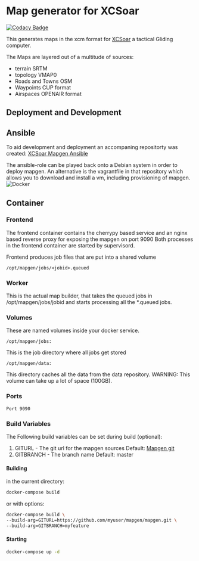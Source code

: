 
# Map generator for XCSoar

[![Codacy Badge](https://api.codacy.com/project/badge/Grade/099ae14d05e6426d82080c5e1074e38c)](https://app.codacy.com/gh/XCSoar/mapgen?utm_source=github.com&utm_medium=referral&utm_content=XCSoar/mapgen&utm_campaign=Badge_Grade_Settings)

This generates maps in the xcm format for [XCSoar](https://xcsoar.org/) a tactical
Gliding computer.

The Maps are layered out of a multitude of sources:

* terrain SRTM
* topology VMAP0
* Roads and Towns OSM
* Waypoints CUP format
* Airspaces OPENAIR format

## Deployment and Development

## Ansible

To aid development and deployment an accompaning repositorty was created:
[XCSoar Mapgen Ansible](https://github.com/xcsoar/xcsoar-mapgen-ansible)

The ansible-role can be played back onto a Debian system in order to deploy
mapgen. An alternative is the vagrantfile in that repository which allows you
to download and install a vm, including provisioning of mapgen.
![Docker](https://github.com/XCSoar/xcsoar-mapgen-container/workflows/Docker/badge.svg)

## Container

### Frontend

The frontend container contains the cherrypy based service and an nginx based
reverse proxy for exposing the mapgen on port 9090 Both processes in the
frontend container are started by supervisord.

Frontend produces job files that are put into a shared volume

```
/opt/mapgen/jobs/<jobid>.queued
```

### Worker

This is the actual map builder, that takes the queued jobs in
/opt/mapgen/jobs/jobid and starts processing all the *.queued jobs.

### Volumes

These are named volumes inside your docker service.

```
/opt/mapgen/jobs:
```

 This is the job directory where all jobs get stored

```
/opt/mapgen/data:
```

 This directory caches all the data from the data repository. WARNING: This
 volume can take up a lot of space (100GB).

### Ports

```
Port 9090
```

### Build Variables

The Following build variables can be set during build (optional):

1. GITURL - The git url for the mapgen sources
   Default: [Mapgen git](https://github.com/xcsoar/mapgen/mapgen.git)
1. GITBRANCH - The branch name
   Default: master

#### Building

in the current directory:

```bash
docker-compose build
```

or with options:

```bash
docker-compose build \
--build-arg=GITURL=https://github.com/myuser/mapgen/mapgen.git \
--build-arg=GITBRANCH=myfeature
```

#### Starting

```bash
docker-compose up -d
```
